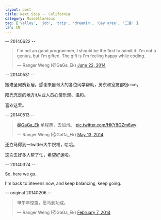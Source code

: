 ```yaml
---
layout: post
title: Next Stop -- California
category: Miscellaneous
tag: ['Valley', 'job', 'trip', 'dreamin', 'Bay area', '三藩' ]
lan: CN
---
```


-- 20140622 --

<blockquote class="twitter-tweet" lang="en"><p>I&#39;m not an good programmer, I should be the first to admit it. I&#39;m not a genius, but I&#39;m gifted. The gift is I&#39;m feeling happy while coding.</p>&mdash; Ranger Weng (@GaGa_Ek) <a href="https://twitter.com/GaGa_Ek/statuses/480623006431993858">June 22, 2014</a></blockquote>
<script async src="//platform.twitter.com/widgets.js" charset="utf-8"></script>

<!--preview-->

-- 20140531 --

搬进圣何赛新居，感谢来自哥大的各位同学帮助，房东和室友都很nice。

阳光充足的地方it从业人员心情乐观、温和。

喜欢这里。

-- 20140513 --

<blockquote class="twitter-tweet" lang="en"><p><a href="https://twitter.com/GaGa_Ek">@GaGa_Ek</a> 单程票，去加州。 <a href="http://t.co/HKY8GZm6wy">pic.twitter.com/HKY8GZm6wy</a></p>&mdash; Ranger Weng (@GaGa_Ek) <a href="https://twitter.com/GaGa_Ek/statuses/466324221954895872">May 13, 2014</a></blockquote>
<script async src="//platform.twitter.com/widgets.js" charset="utf-8"></script>

还立马得到一twitter大牛祝福，哈哈。

这次去好多人帮了忙，希望好运啦。

-- 20140324 -- 

So, here we go.

I'm back to Stevens now, and keep balancing, keep going.

-- original 20140206 --

<blockquote class="twitter-tweet" lang="en"><p>甲午年惊蛰，愿马到功成。 </p>&mdash; Ranger Weng (@GaGa_Ek) <a href="https://twitter.com/GaGa_Ek/statuses/431648053548695553">February 7, 2014</a></blockquote>
<script async src="//platform.twitter.com/widgets.js" charset="utf-8"></script>

<!-- <a src="http://t.co/GXgiXO5EwQ"><img src="https://pbs.twimg.com/media/Bf2FniRCQAA4U_r.png:large"></img></a> -->

